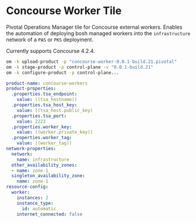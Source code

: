 # Concourse Worker Tile

Pivotal Operations Manager tile for Concourse external workers. Enables the automation of deploying bosh managed workers 
into the `infrastructure` network of a `PAS` or `PKS` deployment. 

Currently supports Concourse 4.2.4. 

```sh
om -k upload-product -p "concourse-worker-0.0.1-build.21.pivotal"
om -k stage-product -p control-plane -v "0.0.1-build.21"
om -k configure-product -p control-plane...
```

```yaml
product-name: concourse-workers
product-properties:
  .properties.tsa_endpoint:
    value: ((tsa_hostname))
  .properties.tsa_host_key:
    value: ((tsa_host.public_key)
  .properties.tsa_port:
    value: 2222
  .properties.worker_key:
    value: ((worker.private_key))
  .properties.worker_tag:
    value: ((worker_tag))
network-properties:
  network:
    name: infrastructure
  other_availability_zones:
  - name: zone-1
  singleton_availability_zone:
    name: zone-1
resource-config:
  worker:
    instances: 2
    instance_type:
      id: automatic
    internet_connected: false
```
